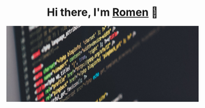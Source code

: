 <div align="center">
<h1 align="center">Hi there, I'm <a href="https://romencv.netlify.app/">Romen</a> 👋</h1>
</div>
<img  width="1500" height="200" src="https://github.com/romentoss/romentoss/blob/master/fondo.png?raw=true">


<!--
**romentoss/romentoss** is a ✨ _special_ ✨ repository because its `README.md` (this file) appears on your GitHub profile.

Here are some ideas to get you started:

- 🔭 I’m currently working on ...
- 🌱 I’m currently learning ...
- 👯 I’m looking to collaborate on ...
- 🤔 I’m looking for help with ...
- 💬 Ask me about ...
- 📫 How to reach me: ...
- 😄 Pronouns: ...
- ⚡ Fun fact: ...
-->

